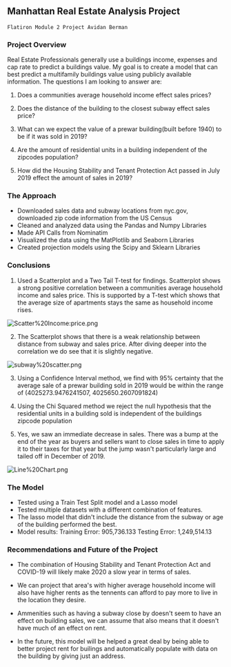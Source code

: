 ## Manhattan Real Estate Analysis Project 

    Flatiron Module 2 Project Avidan Berman

### Project Overview
Real Estate Professionals generally use a buildings income, expenses and cap rate to predict a buildings value.
My goal is to create a model that can best predict a multifamily buildings value using publicly available information.
The questions I am looking to answer are:

1) Does a communities average household income effect sales prices?

2) Does the distance of the building to the closest subway effect sales price?

3) What can we expect the value of a prewar building(built before 1940) to be if it was sold in 2019?

4) Are the amount of residential units in a building independent of the zipcodes population?

5) How did the Housing Stability and Tenant Protection Act passed in July 2019 effect the amount of sales in 2019?

### The Approach
- Downloaded sales data and subway locations from nyc.gov, downloaded zip code information from the US Census
- Cleaned and analyzed data using the Pandas and Numpy Libraries
- Made API Calls from Nominatim
- Visualized the data using the MatPlotlib and Seaborn Libraries
- Created projection models using the Scipy and Sklearn Libraries

### Conclusions
1) Used a Scatterplot and a Two Tail T-test for findings. Scatterplot shows a strong positive correlation between a communities average household income and sales price. This is supported by a T-test which shows that the average size of apartments stays the same as household income rises.

![Scatter%20Income:price.png](attachment:Scatter%20Income:price.png)


2) The Scatterplot shows that there is a weak relationship between distance from subway and sales price. After diving deeper into the correlation we do see that it is slightly negative.

![subway%20scatter.png](attachment:subway%20scatter.png)

3) Using a Confidence Interval method, we find with 95% certainty that the average sale of a prewar building sold in 2019 would be within the range of (4025273.9476241507, 4025650.2607091824)

4) Using the Chi Squared method we reject the null hypothesis that the residential units in a building sold is independent of the buildings zipcode population

5) Yes, we saw an immediate decrease in sales. There was a bump at the end of the year as buyers and sellers want to close sales in time to apply it to their taxes for that year but the jump wasn't particularly large and tailed off in December of 2019.

 

![Line%20Chart.png](attachment:Line%20Chart.png)

### The Model
- Tested using a Train Test Split model and a Lasso model
- Tested multiple datasets with a different combination of features.
- The lasso model that didn't include the distance from the subway or age of the building performed the best.
- Model results:
Training Error: 905,736.133
Testing Error: 1,249,514.13


### Recommendations and Future of the Project
- The combination of Housing Stability and Tenant Protection Act and COVID-19 will likely make 2020 a slow year in terms of sales.

- We can project that area's with higher average household income will also have higher rents as the tennents can afford to pay more to live in the location they desire.

- Ammenities such as having a subway close by doesn't seem to have an effect on building sales, we can assume that also means that it doesn't have much of an effect on rent.

- In the future, this model will be helped a great deal by being able to better project rent for builings and automatically populate with data on the building by giving just an address.
